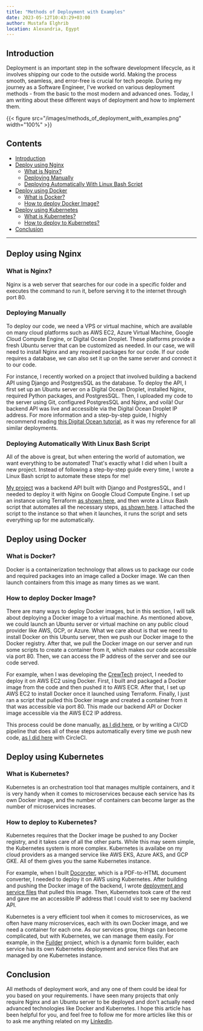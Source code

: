 ```yaml
---
title: "Methods of Deployment with Examples"
date: 2023-05-12T10:43:29+03:00
author: Mustafa Elghrib
location: Alexandria, Egypt
---
```


## Introduction
Deployment is an important step in the software development lifecycle, as it involves shipping our code to the outside world. Making the process smooth, seamless, and error-free is crucial for tech people. During my journey as a Software Engineer, I've worked on various deployment methods - from the basic to the most modern and advanced ones. Today, I am writing about these different ways of deployment and how to implement them.

{{< figure src="/images/methods_of_deployment_with_examples.png" width="100%" >}}

## Contents
- [Introduction](#introduction)
- [Deploy using Nginx](#deploy-using-nginx)
    - [What is Nginx?](#what-is-nginx)
    - [Deploying Manually](#deploying-manually)
    - [Deploying Automatically With Linux Bash Script](#deploying-automatically-with-linux-bash-script)
- [Deploy using Docker](#deploy-using-docker)
    - [What is Docker?](#what-is-docker)
    - [How to deploy Docker Image?](#how-to-deploy-docker-image)
- [Deploy using Kubernetes](#deploy-using-kubernetes)
    - [What is Kubernetes?](#what-is-kubernetes)
    - [How to deploy to Kubernetes?](#how-to-deploy-to-kubernetes)
- [Conclusion](#conclusion)

---

## Deploy using Nginx

### What is Nginx?
Nginx is a web server that searches for our code in a specific folder and executes the command to run it, before serving it to the internet through port 80.

### Deploying Manually
To deploy our code, we need a VPS or virtual machine, which are available on many cloud platforms such as AWS EC2, Azure Virtual Machine, Google Cloud Compute Engine, or Digital Ocean Droplet. These platforms provide a fresh Ubuntu server that can be customized as needed. In our case, we will need to install Nginx and any required packages for our code. If our code requires a database, we can also set it up on the same server and connect it to our code.

For instance, I recently worked on a project that involved building a backend API using Django and PostgresSQL as the database. To deploy the API, I first set up an Ubuntu server on a Digital Ocean Droplet, installed Nginx, required Python packages, and PostgresSQL. Then, I uploaded my code to the server using Git, configured PostgresSQL and Nginx, and voilà! Our backend API was live and accessible via the Digital Ocean Droplet IP address. For more information and a step-by-step guide, I highly recommend reading [this Digital Ocean tutorial](https://www.digitalocean.com/community/tutorials/how-to-set-up-django-with-postgres-nginx-and-gunicorn-on-ubuntu-22-04), as it was my reference for all similar deployments.

### Deploying Automatically With Linux Bash Script
All of the above is great, but when entering the world of automation, we want everything to be automated! That's exactly what I did when I built a new project. Instead of following a step-by-step guide every time, I wrote a Linux Bash script to automate these steps for me!

[My project](https://github.com/mstva/scraple) was a backend API built with Django and PostgresSQL, and I needed to deploy it with Nginx on Google Cloud Compute Engine. I set up an instance using Terraform [as shown here](https://github.com/mstva/scraple/blob/main/infrastructure/main.tf), and then wrote a Linux Bash script that automates all the necessary steps, [as shown here](https://github.com/mstva/scraple/tree/main/infrastructure/scripts). I attached the script to the instance so that when it launches, it runs the script and sets everything up for me automatically.

## Deploy using Docker

### What is Docker?
Docker is a containerization technology that allows us to package our code and required packages into an image called a Docker image. We can then launch containers from this image as many times as we want.

### How to deploy Docker Image?
There are many ways to deploy Docker images, but in this section, I will talk about deploying a Docker image to a virtual machine. As mentioned above, we could launch an Ubuntu server or virtual machine on any public cloud provider like AWS, GCP, or Azure. What we care about is that we need to install Docker on this Ubuntu server, then we push our Docker image to the Docker registry. After that, we pull the Docker image on our server and run some scripts to create a container from it, which makes our code accessible via port 80. Then, we can access the IP address of the server and see our code served.

For example, when I was developing the [CrewTech](https://github.com/mstva/crewtech) project, I needed to deploy it on AWS EC2 using Docker. First, I built and packaged a Docker image from the code and then pushed it to AWS ECR. After that, I set up AWS EC2 to install Docker once it launched using Terraform. Finally, I just ran a script that pulled this Docker image and created a container from it that was accessible via port 80. This made our backend API or Docker image accessible via the AWS EC2 IP address.

This process could be done manually, [as I did here](https://github.com/mstva/crewtech#deploy-manually), or by writing a CI/CD pipeline that does all of these steps automatically every time we push new code, [as I did here](https://github.com/mstva/crewtech/blob/main/.circleci/config.yml) with CircleCI.

## Deploy using Kubernetes

### What is Kubernetes?
Kubernetes is an orchestration tool that manages multiple containers, and it is very handy when it comes to microservices because each service has its own Docker image, and the number of containers can become larger as the number of microservices increases.

### How to deploy to Kubernetes?
Kubernetes requires that the Docker image be pushed to any Docker registry, and it takes care of all the other parts. While this may seem simple, the Kubernetes system is more complex. Kubernetes is availabe on my cloud providers as a manged service like AWS EKS, Azure AKS, and GCP GKE. All of them gives you the same Kubernetes instance.

For example, when I built [Docorvter](https://github.com/mstva/docorvter), which is a PDF-to-HTML document converter, I needed to deploy it on AWS using Kubernetes. After building and pushing the Docker image of the backend, I wrote [deployment and service files](https://github.com/mstva/docorvter/tree/main/kubernetes) that pulled this image. Then, Kubernetes took care of the rest and gave me an accessible IP address that I could visit to see my backend API.

Kubernetes is a very efficient tool when it comes to microservices, as we often have many microservices, each with its own Docker image, and we need a container for each one. As our services grow, things can become complicated, but with Kubernetes, we can manage them easily. For example, in the [Fuilder](https://github.com/mstva/fuilder) project, which is a dynamic form builder, each service has its own Kubernetes deployment and service files that are managed by one Kubernetes instance.

## Conclusion
All methods of deployment work, and any one of them could be ideal for you based on your requirements. I have seen many projects that only require Nginx and an Ubuntu server to be deployed and don't actually need advanced technologies like Docker and Kubernetes. I hope this article has been helpful for you, and feel free to follow me for more articles like this or to ask me anything related on my [LinkedIn](https://linkedin.com/in/mustafaabdulluh).


